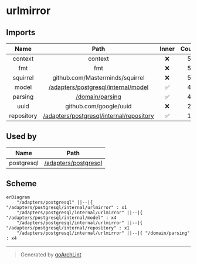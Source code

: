 # urlmirror

## Imports

|    Name    |                           Path                            | Inner | Count |
|:----------:|:---------------------------------------------------------:|:-----:|:-----:|
|  context   |                          context                          |  ❌   |   5   |
|    fmt     |                            fmt                            |  ❌   |   5   |
|  squirrel  |              github.com/Masterminds/squirrel              |  ❌   |   5   |
|   model    |      [/adapters/postgresql/internal/model](model.md)      |  ✅   |   4   |
|  parsing   |       [/domain/parsing](../../../domain/parsing.md)       |  ✅   |   4   |
|    uuid    |                  github.com/google/uuid                   |  ❌   |   2   |
| repository | [/adapters/postgresql/internal/repository](repository.md) |  ✅   |   1   |

## Used by

|    Name    |                    Path                     |
|:----------:|:-------------------------------------------:|
| postgresql | [/adapters/postgresql](../../postgresql.md) |

## Scheme

```mermaid
erDiagram
    "/adapters/postgresql" ||--|{ "/adapters/postgresql/internal/urlmirror" : x1
    "/adapters/postgresql/internal/urlmirror" ||--|{ "/adapters/postgresql/internal/model" : x4
    "/adapters/postgresql/internal/urlmirror" ||--|{ "/adapters/postgresql/internal/repository" : x1
    "/adapters/postgresql/internal/urlmirror" ||--|{ "/domain/parsing" : x4
```

---

> Generated by [goArchLint](https://github.com/gbh007/goarchlint)
